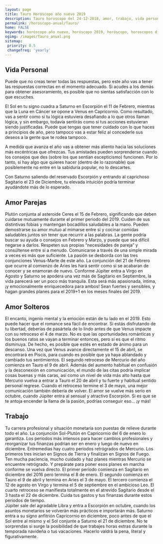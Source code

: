 ```yaml
---
layout: page
title: Tauro Horóscopo año nuevo 2019 
description: Tauro horoscopo del 24-12-2018, amor, trabajo, vida personal. Todas las predicciones para Tauro gratis. Disfruta este año nuevo.
permalink: /horoscopo-anual/Tauro/
home: FALSE
keywords: horóscopo año nuevo, horóscopo 2019, horóscopo, horoscopos diarios gratis del dia de hoy, horóscopo diario gratis,horóscopo ano nuevo 2019, horóscopo esperanza gracia, horoscopo Tauro 2019, horoscop, horóscopos gratis, horoscopo Tauro, horoscopo Tauro 2019 gratis, Tarot, Astrologia, Zodíaco, Tauro, horoscopo gratis,tarot en femenino,videncia gratuita,horoscopos gratuitos,horóscopos, astrologia,videncia gratis
ogimg: /images/Tauro_anual.png
sitemap:
 priority: 0.5
 changefreq: 'yearly'
---
```




## Vida Personal

Puede que no creas tener todas las respuestas, pero este año vas a tener las respuestas correctas en el momento adecuado. Si acudes a los demás para obtener asesoramiento, es posible que no sientas satisfacción con lo que escuches.


El Sol en tu signo cuadra a Saturno en Escorpión el 11 de Febrero, mientras que la Luna en Cáncer se opone a Venus en Capricornio. Como resultado, vas a sentir como si tu lógica estuviera desafiando a lo que otros llaman lógica, y sin embargo, todavía sentirás como si tus acciones estuvieran siendo justificadas. Puede que tengas que tener cuidado con lo que haces a principios de año, pero tampoco vas a estar feliz al concederle sus deseos a la gente que te rodea tampoco.


A medida que avanza el año vas a obtener más aliento hacia las soluciones más excéntricas que ofrezcas. Tus amistades pueden sorprenderse cuando los consejos que des (sobre los que sentían escepticismo) funcionen. Por lo tanto, si hay algo que quieres hacer (dentro de lo razonable) que posiblemente no entre en la sabiduría popular, no lo descartes.


Con Saturno saliendo del reservado Escorpión y entrando al caprichoso Sagitario el 23 de Diciembre, tu elevada intuición podría terminar ayudándote más de lo esperado.


## Amor Parejas

Plutón conjunta al asteroide Ceres el 15 de Febrero, significando que deben cuidarse mutuamente durante el primer periodo del 2019. Cuiden de sus distintivas fobias y mantengan bocadillos saludables a la mano. Pueden demostrarse su amor mutuo al mimarse entre sí y cocinar comidas saludables juntos sin tener que recurrir a las palabras. 
La gente podría buscar su ayuda o consejos en Febrero y Marzo, y puede que sea difícil negarse a darlos. Respeten sus propias “necesidades de pareja” y consúltense entre sí a menudo. Comunicarse a través de una simple mirada a veces es más que suficiente. 
La pasión se desborda con las tres conjunciones Venus-Marte de este año. La conjunción del 21 de Febrero que ocurre al comienzo de Aries les hará sentir como si se acabaran de conocer y se enamoran de nuevo. 
Conforme Júpiter entra a Virgo en Agosto y Saturno se apodera una vez más de Sagitario en Septiembre, la vida parecerá ser un poco más tranquila. Esta será más apasionada, íntima, ¡y emocionalmente enriquecedora para ambos! Sean fuertes y sensibles, y hagan grandes planes para el 2019+1 en los meses finales del 2019. 

## Amor Solteros

El encanto, ingenio mental y la emoción están de tu lado en el 2019. Esto puede hacer que el romance sea fácil de encontrar. Si estás disfrutando de tu libertad, deberías de pasártela de lo lindo antes de que Venus impacte con su retroceso el 4 de marzo.
No es que las oportunidades románticas y los buenos ratos se vayan a terminar entonces, pero sí es que el ritmo disminuya. De hecho, es posible que estés en estado de ánimo para un descanso. Una vez que Venus avance directamente el 15 de abril, se encontrará en Piscis, para cuando es posible que ya haya ablandado y cambiado tus sentimientos.
El segundo retroceso de Mercurio del año comienza en Tauro el 9 de abril. Además del aumento habitual en confusión y la desconexión en comunicación, el mundo de las citas podría implicar cosas buenas y más caras, así como un nivel de vida más alto hasta que Mercurio vuelva a entrar a Tauro el 20 de abril y tu fuerte y habitual sentido personal regrese. Cuando el retroceso termine el 3 de mayo, una mejor comunicación también debería de volver. 
El amor se vuelve más serio en octubre, cuando Júpiter entra al sensual y atractivo Escorpión. Si es que se te antoja encender la llama de la pasión, podrías conseguir eso... ¡y más!

## Trabajo

Tu carrera profesional y situación monetaria son puestas de relieve durante todo el año. La conjunción Sol-Plutón en Capricornio del 6 de enero lo garantiza. Los períodos más intensos para hacer cambios profesionales y reorganizar tus finanzas podrían ser en enero y luego de nuevo en diciembre.
Entremedias hay cuatro periodos retrógrados de Mercurio. Los primeros tres inician en Signos de Tierra y finalizan en Signos de Fuego. Ten mucha paciencia, mucho cuidado y haz planes mientras Mercurio se encuentre retrógrado. Y prepárate para poner esos planes en marcha conforme se vuelva directo.
El primer período comienza en Sagitario en diciembre del 2016 pero termina el 8 de enero. El segundo comienza en Tauro el 9 de abril y termina en Aries el 3 de mayo. El tercero comienza el 12 de agosto en Virgo y termina el 5 de septiembre en el ambicioso Leo. El cuarto retroceso se manifiesta totalmente en el atrevido Sagitario desde el 3 hasta el 22 de diciembre. Cuida tus gastos y tus finanzas durante estos periodos de tiempo.    
Júpiter sale del agradable Libra y entra a Escorpión en octubre, cuando los asuntos monetarios se volverán más prácticos e importarán más.
Saturno entra a su signo anfitrión Capricornio en diciembre, poco antes de que el Sol entre al mismo y el Sol conjunte a Saturno el 21 de diciembre. No te sorprendas si surge la posibilidad de que trabajes horas extras durante la temporada navideña o tus vacaciones. Hacerlo valdrá la pena, literal y figurativamente.